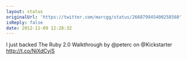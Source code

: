```yaml
---
layout: status
originalUrl: 'https://twitter.com/marcgg/status/266879945400258560'
isReply: false
date: 2012-11-09 12:28:32
---
```


I just backed The Ruby 2.0 Walkthrough by @peterc on @Kickstarter http://t.co/NiXdCyjS
